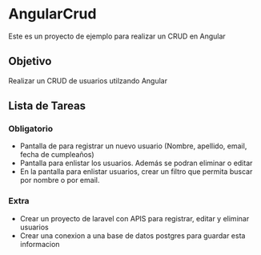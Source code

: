 # AngularCrud

Este es un proyecto de ejemplo para realizar un CRUD en Angular

## Objetivo

Realizar un CRUD de usuarios utilzando Angular

## Lista de Tareas
  

### Obligatorio
  - Pantalla de para registrar un nuevo usuario (Nombre, apellido, email, fecha de cumpleaños)
  - Pantalla para enlistar los usuarios. Además se podran eliminar o editar
  - En la pantalla para enlistar usuarios, crear un filtro que permita buscar por nombre o por email.

### Extra
  - Crear un proyecto de laravel con APIS para registrar, editar y eliminar usuarios
  - Crear una conexion a una base de datos postgres para guardar esta informacion
